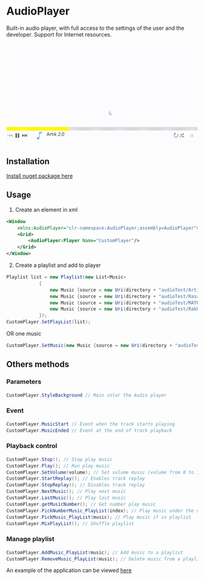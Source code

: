 ﻿# AudioPlayer

Built-in audio player, with full access to the settings of the user and the developer. Support for Internet resources.

[![](doc/Player.gif)](https://www.nuget.org/packages/StounhandJ.AudioPlayer/)

## Installation
[Install nuget package here](https://www.nuget.org/packages/StounhandJ.AudioPlayer/)

## Usage
1. Create an element in xml
```xml
<Window
    xmlns:AudioPlayer="clr-namespace:AudioPlayer;assembly=AudioPlayer">
    <Grid>
        <AudioPlayer:Player Name="CustomPlayer"/>
    </Grid>
</Window>
```
2. Create a playlist and add to player
```c#
Playlist list = new Playlist(new List<Music>
            {
                new Music {source = new Uri(directory + "audioTest/Artik.mp3"), name = "Artik 2.0"},
                new Music {source = new Uri(directory + "audioTest/Rasa.mp3"), sourceImg = new Uri("https://avatars.mds.yandex.net/get-zen_doc/1591494/pub_5d05c6ad97d1910df850692d_5d05daefcf474f0da0398c8f/scale_1200")},
                new Music {source = new Uri(directory + "audioTest/MATRANG.mp3")},
                new Music {source = new Uri(directory + "audioTest/Rakhim.mp3"), name = "Dance", sourceImg = new Uri(directory + "imgTest/slon.jpg")},
            });
CustomPlayer.SetPlayList(list);
```
OR one music
```c#
CustomPlayer.SetMusic(new Music {source = new Uri(directory + "audioTest/Artik.mp3"), name = "Artik 2.0"});
```

## Others methods

### Parameters
```c#
CustomPlayer.StyleBackground // Main color the Audio player
```

### Event
```c#
CustomPlayer.MusicStart // Event when the track starts playing
CustomPlayer.MusicEnded // Event at the end of track playback
```

### Playback control
```c#
CustomPlayer.Stop(); // Stop play music
CustomPlayer.Play(); // Run play music
CustomPlayer.SetVolume(volume); // Set volume music (volume from 0 to 1)
CustomPlayer.StartReplay(); // Enables track replay
CustomPlayer.StopReplay(); // Disables track replay
CustomPlayer.NextMusic(); // Play next music
CustomPlayer.LastMusic(); // Play last music
CustomPlayer.getMusicNumber(); // Get number play music
CustomPlayer.PickNumberMusic_PlayList(index); // Play music under the number (index from scratch)
CustomPlayer.PickMusic_PlayList(music); // Play music if in playlist
CustomPlayer.MixPlayList(); // Shuffle playlist
```

### Manage playlist
```c#
CustomPlayer.AddMusic_PlayList(music); // Add music to a playlist
CustomPlayer.RemoveMusic_PlayList(music); // Delete music from a playlist
```

An example of the application can be viewed [here](https://github.com/StounhandJ/AudioPlayer/tree/master/AudioPlayerTest)